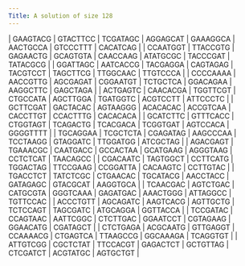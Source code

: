 ```yaml
---
Title: A solution of size 128
---
```


| GAAGTACG | GTACTTCC | TCGATAGC | AGGAGCAT | GAAAGGCA | AACTGCCA | GTCCCTTT | CACATCAG |
| CCAATGGT | TTACCGTG | GAGAACTG | GCAGTGTA | CAACCAAG | ATATGCGC | TACCCGAT | TATACGCG |
| GGATTAGC | AATCACCG | TACGAGGA | CAGTAGAG | TACGTCCT | TAGCTTCG | TTGGCAAC | TTGTCCCA |
| CCCCAAAA | AACCGTTG | AGCGAGAT | CGGAATGT | TCTGCTCA | GGACAGAA | AAGGCTTC | GAGCTAGA |
| ACTGAGTC | CAACACGA | TGGTTCGT | CTGCCATA | AGCTTGGA | TGATGGTC | ACGTCCTT | ATTCCCTC |
| GCTTCGAT | GACTACAC | AGTAAGGG | ACACACAC | ACCGTCAA | CACCTTGT | CCACTTTG | CACACACA |
| GCATCTTC | GTTTCACC | CTGGTAGT | TCAGACTG | TCACGACA | TCGGTGAT | AGTCCACA | GGGGTTTT |
| TGCAGGAA | TCGCTCTA | CGAGATAG | AAGCCCAA | TCCTAAGG | GTAGGATC | TTGGATGG | ATCGCTAG |
| AGACGAGT | TGAAACGC | CAATGACC | GCCACTAA | GCATGAAG | AGGGTAAG | CCTCTCAT | TAACAGCC |
| CGACAATC | TAGTGGCT | CCTTCATG | TGGACTAG | TTCCGAAG | CCGGATTA | CACAAGTC | CCTTGTAC |
| TGACCTCT | TATCTCGC | CTGAACAC | TGCATACG | AACCTACC | GATAGAGC | GTACGCAT | AAGGTGCA |
| TCAACGAC | AGTCTGAC | CATGCGTA | GGGTCAAA | GAGATGAC | AAACTGGG | ATTAGGCC | TGTTCCAC |
| ACCCTGTT | AGCAGATC | AAGTCACG | AGTTGCTG | TCTCCAGT | TAGCGATC | ATGCAGGA | GGTTACCA |
| TCCGATAC | CCAGTAAC | AATTCGGC | CTCTTGAC | GGAATCCT | CGTAGAAG | GGAACATG | CGATAGCT |
| CTCTGAGA | ACGCAATG | GTTGAGGT | CCAAAACG | CTGAGTCA | TTAAGCCG | GGCAAAGA | TCAGGTGT |
| ATTGTCGG | CGCTCTAT | TTCCACGT | GAGACTCT | GCTGTTAG | CTCGATCT | ACGTATGC | AGTGCTGT |
